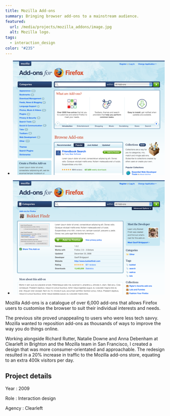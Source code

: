 ```yaml
---
title: Mozilla Add-ons
summary: Bringing browser add-ons to a mainstream audience.
featured:
  url: /media/projects/mozilla_addons/image.jpg
  alt: Mozilla logo.
tags:
  - interaction_design
color: "#235"
---
```


- ![Home page.](/media/projects/mozilla_addons/homepage.png#screenshot)

- ![Add-on detail page.](/media/projects/mozilla_addons/addon.png#screenshot)

Mozilla Add-ons is a catalogue of over 6,000 add-ons that allows Firefox users to customise the browser to suit their individual interests and needs.

The previous site proved unappealing to users who were less tech savvy. Mozilla wanted to reposition add-ons as thousands of ways to improve the way you do things online.

Working alongside Richard Rutter, Natalie Downe and Anna Debenham at Clearleft in Brighton and the Mozilla team in San Francisco, I created a design that was more consumer-orientated and approachable. The redesign resulted in a 20% increase in traffic to the Mozilla add-ons store, equating to an extra 400k visitors per day.

## Project details

Year
: 2009

Role
: Interaction design

Agency
: Clearleft
